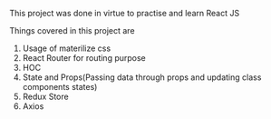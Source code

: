 This project was done in virtue to practise and learn React JS

Things covered in this project are
1. Usage of materilize css
2. React Router for routing purpose
3. HOC
4. State and Props(Passing data through props and updating class components states)
5. Redux Store
6. Axios 

